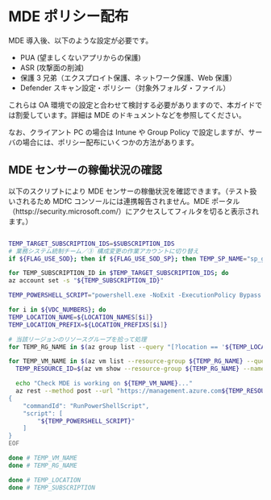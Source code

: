 # MDE ポリシー配布

MDE 導入後、以下のような設定が必要です。

- PUA (望ましくないアプリからの保護)
- ASR (攻撃面の削減)
- 保護 3 兄弟（エクスプロイト保護、ネットワーク保護、Web 保護）
- Defender スキャン設定・ポリシー（対象外フォルダ・ファイル）

これらは OA 環境での設定と合わせて検討する必要がありますので、本ガイドでは割愛しています。詳細は MDE のドキュメントなどを参照してください。

なお、クライアント PC の場合は Intune や Group Policy で設定しますが、サーバの場合には、ポリシー配布にいくつかの方法があります。

## MDE センサーの稼働状況の確認

以下のスクリプトにより MDE センサーの稼働状況を確認できます。（テスト扱いされるため MDfC コンソールには連携報告されません。MDE ポータル（httsp://security.microsoft.com/）にアクセスしてフィルタを切ると表示されます。）

```bash

TEMP_TARGET_SUBSCRIPTION_IDS=$SUBSCRIPTION_IDS
# 業務システム統制チーム／③ 構成変更の作業アカウントに切り替え
if ${FLAG_USE_SOD}; then if ${FLAG_USE_SOD_SP}; then TEMP_SP_NAME="sp_gov_change"; az login --service-principal --username ${SP_APP_IDS[${TEMP_SP_NAME}]} --password "${SP_PWDS[${TEMP_SP_NAME}]}" --tenant ${PRIMARY_DOMAIN_NAME} --allow-no-subscriptions; else az account clear; az login -u "user_gov_change@${PRIMARY_DOMAIN_NAME}" -p "${ADMIN_PASSWORD}"; fi; fi

for TEMP_SUBSCRIPTION_ID in $TEMP_TARGET_SUBSCRIPTION_IDS; do
az account set -s "${TEMP_SUBSCRIPTION_ID}"

TEMP_POWERSHELL_SCRIPT="powershell.exe -NoExit -ExecutionPolicy Bypass -WindowStyle Hidden \$ErrorActionPreference= 'silentlycontinue';(New-Object System.Net.WebClient).DownloadFile('http://127.0.0.1/1.exe', 'C:\\test-WDATP-test\\invoice.exe');Start-Process 'C:\\test-WDATP-test\\invoice.exe'"

for i in ${VDC_NUMBERS}; do
TEMP_LOCATION_NAME=${LOCATION_NAMES[$i]}
TEMP_LOCATION_PREFIX=${LOCATION_PREFIXS[$i]}

# 当該リージョンのリソースグループを拾って処理
for TEMP_RG_NAME in $(az group list --query "[?location == '${TEMP_LOCATION_NAME}' ].name" -o tsv); do

for TEMP_VM_NAME in $(az vm list --resource-group ${TEMP_RG_NAME} --query "[?storageProfile.osDisk.osType=='Windows'].name" -o tsv); do
  TEMP_RESOURCE_ID=$(az vm show --resource-group ${TEMP_RG_NAME} --name ${TEMP_VM_NAME} --query id -o tsv)

  echo "Check MDE is working on ${TEMP_VM_NAME}..."
  az rest --method post --url "https://management.azure.com${TEMP_RESOURCE_ID}/runCommand?api-version=2018-04-01" --headers "Content-Type=application/json" --body @- <<EOF
{
    "commandId": "RunPowerShellScript",
    "script": [
        "${TEMP_POWERSHELL_SCRIPT}"
    ]
}
EOF

done # TEMP_VM_NAME
done # TEMP_RG_NAME

done # TEMP_LOCATION
done # TEMP_SUBSCRIPTION

```
